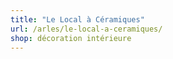 ```yaml
---
title: "Le Local à Céramiques"
url: /arles/le-local-a-ceramiques/
shop: décoration intérieure
---
```

